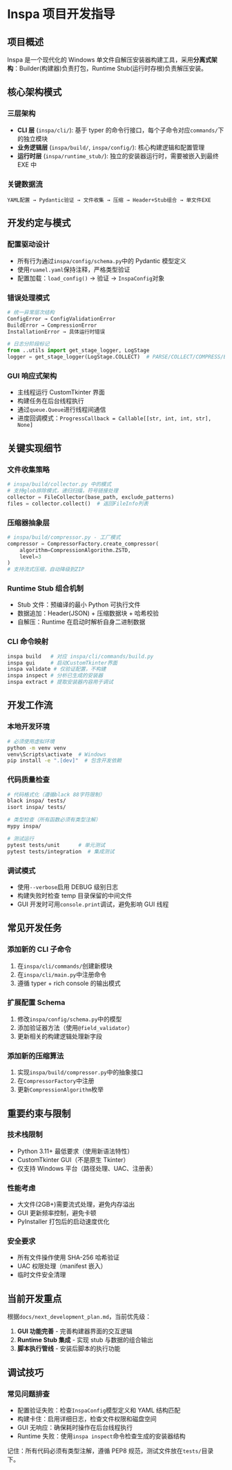 # Inspa 项目开发指导

## 项目概述

Inspa 是一个现代化的 Windows 单文件自解压安装器构建工具，采用**分离式架构**：Builder(构建器)负责打包，Runtime Stub(运行时存根)负责解压安装。

## 核心架构模式

### 三层架构

- **CLI 层** (`inspa/cli/`): 基于 typer 的命令行接口，每个子命令对应`commands/`下的独立模块
- **业务逻辑层** (`inspa/build/`, `inspa/config/`): 核心构建逻辑和配置管理
- **运行时层** (`inspa/runtime_stub/`): 独立的安装器运行时，需要被嵌入到最终 EXE 中

### 关键数据流

```
YAML配置 → Pydantic验证 → 文件收集 → 压缩 → Header+Stub组合 → 单文件EXE
```

## 开发约定与模式

### 配置驱动设计

- 所有行为通过`inspa/config/schema.py`中的 Pydantic 模型定义
- 使用`ruamel.yaml`保持注释，严格类型验证
- 配置加载：`load_config()` → 验证 → `InspaConfig`对象

### 错误处理模式

```python
# 统一异常层次结构
ConfigError → ConfigValidationError
BuildError → CompressionError
InstallationError → 具体运行时错误

# 日志分阶段标记
from ..utils import get_stage_logger, LogStage
logger = get_stage_logger(LogStage.COLLECT)  # PARSE/COLLECT/COMPRESS/BUILD
```

### GUI 响应式架构

- 主线程运行 CustomTkinter 界面
- 构建任务在后台线程执行
- 通过`queue.Queue`进行线程间通信
- 进度回调模式：`ProgressCallback = Callable[[str, int, int, str], None]`

## 关键实现细节

### 文件收集策略

```python
# inspa/build/collector.py 中的模式
# 支持glob排除模式，递归扫描，符号链接处理
collector = FileCollector(base_path, exclude_patterns)
files = collector.collect()  # 返回FileInfo列表
```

### 压缩器抽象层

```python
# inspa/build/compressor.py - 工厂模式
compressor = CompressorFactory.create_compressor(
    algorithm=CompressionAlgorithm.ZSTD,
    level=3
)
# 支持流式压缩，自动降级到ZIP
```

### Runtime Stub 组合机制

- Stub 文件：预编译的最小 Python 可执行文件
- 数据追加：Header(JSON) + 压缩数据块 + 哈希校验
- 自解压：Runtime 在启动时解析自身二进制数据

### CLI 命令映射

```bash
inspa build   # 对应 inspa/cli/commands/build.py
inspa gui     # 启动CustomTkinter界面
inspa validate # 仅验证配置，不构建
inspa inspect # 分析已生成的安装器
inspa extract # 提取安装器内容用于调试
```

## 开发工作流

### 本地开发环境

```bash
# 必须使用虚拟环境
python -m venv venv
venv\Scripts\activate  # Windows
pip install -e ".[dev]"  # 包含开发依赖
```

### 代码质量检查

```bash
# 代码格式化（遵循black 88字符限制）
black inspa/ tests/
isort inspa/ tests/

# 类型检查（所有函数必须有类型注解）
mypy inspa/

# 测试运行
pytest tests/unit      # 单元测试
pytest tests/integration  # 集成测试
```

### 调试模式

- 使用`--verbose`启用 DEBUG 级别日志
- 构建失败时检查 temp 目录保留的中间文件
- GUI 开发时可用`console.print`调试，避免影响 GUI 线程

## 常见开发任务

### 添加新的 CLI 子命令

1. 在`inspa/cli/commands/`创建新模块
2. 在`inspa/cli/main.py`中注册命令
3. 遵循 typer + rich console 的输出模式

### 扩展配置 Schema

1. 修改`inspa/config/schema.py`中的模型
2. 添加验证器方法（使用`@field_validator`）
3. 更新相关的构建逻辑处理新字段

### 添加新的压缩算法

1. 实现`inspa/build/compressor.py`中的抽象接口
2. 在`CompressorFactory`中注册
3. 更新`CompressionAlgorithm`枚举

## 重要约束与限制

### 技术栈限制

- Python 3.11+ 最低要求（使用新语法特性）
- CustomTkinter GUI（不是原生 Tkinter）
- 仅支持 Windows 平台（路径处理、UAC、注册表）

### 性能考虑

- 大文件(2GB+)需要流式处理，避免内存溢出
- GUI 更新频率控制，避免卡顿
- PyInstaller 打包后的启动速度优化

### 安全要求

- 所有文件操作使用 SHA-256 哈希验证
- UAC 权限处理（manifest 嵌入）
- 临时文件安全清理

## 当前开发重点

根据`docs/next_development_plan.md`，当前优先级：

1. **GUI 功能完善** - 完善构建器界面的交互逻辑
2. **Runtime Stub 集成** - 实现 stub 与数据的组合输出
3. **脚本执行管线** - 安装后脚本的执行功能

## 调试技巧

### 常见问题排查

- 配置验证失败：检查`InspaConfig`模型定义和 YAML 结构匹配
- 构建卡住：启用详细日志，检查文件权限和磁盘空间
- GUI 无响应：确保耗时操作在后台线程执行
- Runtime 失败：使用`inspa inspect`命令检查生成的安装器结构

记住：所有代码必须有类型注解，遵循 PEP8 规范，测试文件放在`tests/`目录下。
